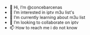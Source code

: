 - 👋 Hi, I’m @concebarcenas
- 👀 I’m interested in iptv m3u list's  
- 🌱 I’m currently learning about m3u list
- 💞️ I’m looking to collaborate on iptv
- 📫 How to reach me i do not know

<!---
concebarcenas/concebarcenas is a ✨ special ✨ repository because its `README.md` (this file) appears on your GitHub profile.
You can click the Preview link to take a look at your changes.
--->
